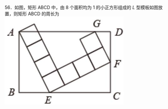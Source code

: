 56．如图，矩形 ABCD 中，由 8 个面积均为 1 的小正方形组成的 $L$ 型模板如图放置，则矩形 ABCD 的周长为
![](<../../qs_image_DB/专题1-2_一文吃透相似三角形12个模型·共14类题型（解析版）/effabb442cb8de9a5f8e930f61dd6121f2ae3a7a082ae94b181be6565ed86116.jpg>)
